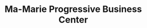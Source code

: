 ---
title: "Ma-Marie Progressive Business Center"
url: /gbarnga/ma-marie-progressive-business-center/
shop: Kiosk
---
